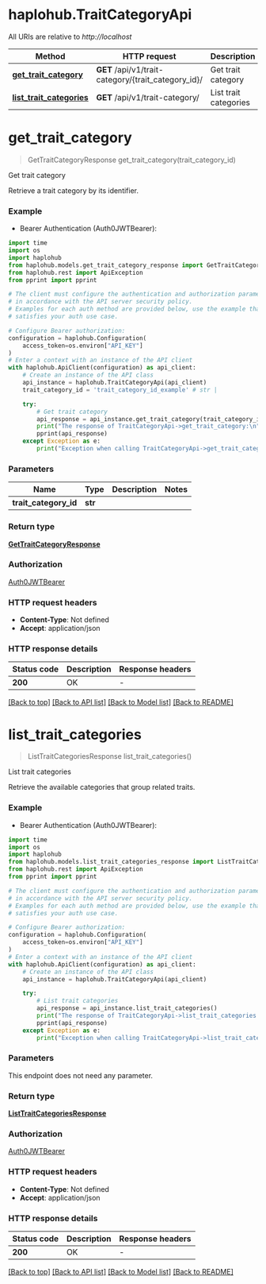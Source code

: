 # haplohub.TraitCategoryApi

All URIs are relative to *http://localhost*

Method | HTTP request | Description
------------- | ------------- | -------------
[**get_trait_category**](TraitCategoryApi.md#get_trait_category) | **GET** /api/v1/trait-category/{trait_category_id}/ | Get trait category
[**list_trait_categories**](TraitCategoryApi.md#list_trait_categories) | **GET** /api/v1/trait-category/ | List trait categories


# **get_trait_category**
> GetTraitCategoryResponse get_trait_category(trait_category_id)

Get trait category

Retrieve a trait category by its identifier.

### Example

* Bearer Authentication (Auth0JWTBearer):
```python
import time
import os
import haplohub
from haplohub.models.get_trait_category_response import GetTraitCategoryResponse
from haplohub.rest import ApiException
from pprint import pprint

# The client must configure the authentication and authorization parameters
# in accordance with the API server security policy.
# Examples for each auth method are provided below, use the example that
# satisfies your auth use case.

# Configure Bearer authorization: 
configuration = haplohub.Configuration(
    access_token=os.environ["API_KEY"]
)
# Enter a context with an instance of the API client
with haplohub.ApiClient(configuration) as api_client:
    # Create an instance of the API class
    api_instance = haplohub.TraitCategoryApi(api_client)
    trait_category_id = 'trait_category_id_example' # str | 

    try:
        # Get trait category
        api_response = api_instance.get_trait_category(trait_category_id)
        print("The response of TraitCategoryApi->get_trait_category:\n")
        pprint(api_response)
    except Exception as e:
        print("Exception when calling TraitCategoryApi->get_trait_category: %s\n" % e)
```


### Parameters

Name | Type | Description  | Notes
------------- | ------------- | ------------- | -------------
 **trait_category_id** | **str**|  | 

### Return type

[**GetTraitCategoryResponse**](GetTraitCategoryResponse.md)

### Authorization

[Auth0JWTBearer](../README.md#Auth0JWTBearer)

### HTTP request headers

 - **Content-Type**: Not defined
 - **Accept**: application/json

### HTTP response details
| Status code | Description | Response headers |
|-------------|-------------|------------------|
**200** | OK |  -  |

[[Back to top]](#) [[Back to API list]](../README.md#documentation-for-api-endpoints) [[Back to Model list]](../README.md#documentation-for-models) [[Back to README]](../README.md)

# **list_trait_categories**
> ListTraitCategoriesResponse list_trait_categories()

List trait categories

Retrieve the available categories that group related traits.

### Example

* Bearer Authentication (Auth0JWTBearer):
```python
import time
import os
import haplohub
from haplohub.models.list_trait_categories_response import ListTraitCategoriesResponse
from haplohub.rest import ApiException
from pprint import pprint

# The client must configure the authentication and authorization parameters
# in accordance with the API server security policy.
# Examples for each auth method are provided below, use the example that
# satisfies your auth use case.

# Configure Bearer authorization: 
configuration = haplohub.Configuration(
    access_token=os.environ["API_KEY"]
)
# Enter a context with an instance of the API client
with haplohub.ApiClient(configuration) as api_client:
    # Create an instance of the API class
    api_instance = haplohub.TraitCategoryApi(api_client)

    try:
        # List trait categories
        api_response = api_instance.list_trait_categories()
        print("The response of TraitCategoryApi->list_trait_categories:\n")
        pprint(api_response)
    except Exception as e:
        print("Exception when calling TraitCategoryApi->list_trait_categories: %s\n" % e)
```


### Parameters
This endpoint does not need any parameter.

### Return type

[**ListTraitCategoriesResponse**](ListTraitCategoriesResponse.md)

### Authorization

[Auth0JWTBearer](../README.md#Auth0JWTBearer)

### HTTP request headers

 - **Content-Type**: Not defined
 - **Accept**: application/json

### HTTP response details
| Status code | Description | Response headers |
|-------------|-------------|------------------|
**200** | OK |  -  |

[[Back to top]](#) [[Back to API list]](../README.md#documentation-for-api-endpoints) [[Back to Model list]](../README.md#documentation-for-models) [[Back to README]](../README.md)

